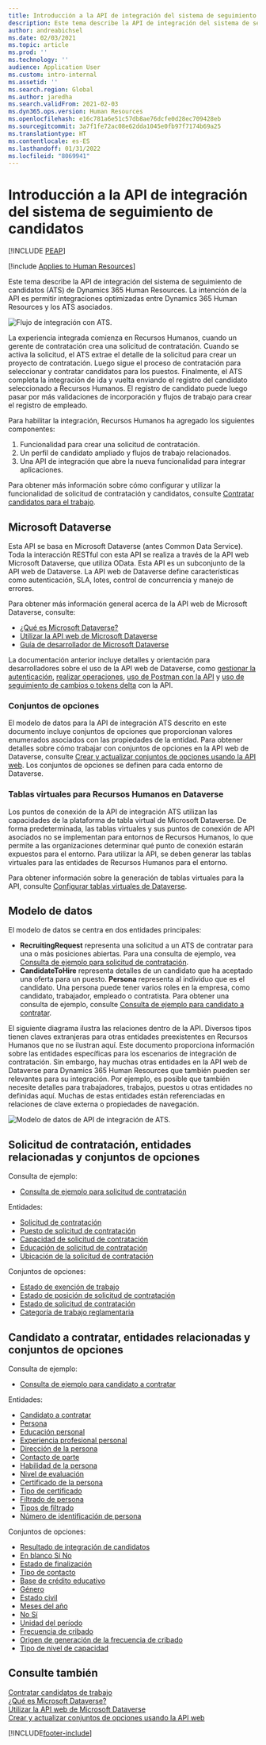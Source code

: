 ```yaml
---
title: Introducción a la API de integración del sistema de seguimiento de candidatos
description: Este tema describe la API de integración del sistema de seguimiento de candidatos (ATS) de Dynamics 365 Human Resources.
author: andreabichsel
ms.date: 02/03/2021
ms.topic: article
ms.prod: ''
ms.technology: ''
audience: Application User
ms.custom: intro-internal
ms.assetid: ''
ms.search.region: Global
ms.author: jaredha
ms.search.validFrom: 2021-02-03
ms.dyn365.ops.version: Human Resources
ms.openlocfilehash: e16c781a6e51c57db8ae76dcfe0d28ec709428eb
ms.sourcegitcommit: 3a7f1fe72ac08e62dda1045e0fb97f7174b69a25
ms.translationtype: HT
ms.contentlocale: es-ES
ms.lasthandoff: 01/31/2022
ms.locfileid: "8069941"
---
```

# <a name="applicant-tracking-system-integration-api-introduction"></a>Introducción a la API de integración del sistema de seguimiento de candidatos


[!INCLUDE [PEAP](../includes/peap-1.md)]

[!include [Applies to Human Resources](../includes/applies-to-hr.md)]

Este tema describe la API de integración del sistema de seguimiento de candidatos (ATS) de Dynamics 365 Human Resources. La intención de la API es permitir integraciones optimizadas entre Dynamics 365 Human Resources y los ATS asociados.

![Flujo de integración con ATS.](media/hr-admin-integration-ats-api-introduction-flow.png)

La experiencia integrada comienza en Recursos Humanos, cuando un gerente de contratación crea una solicitud de contratación. Cuando se activa la solicitud, el ATS extrae el detalle de la solicitud para crear un proyecto de contratación. Luego sigue el proceso de contratación para seleccionar y contratar candidatos para los puestos. Finalmente, el ATS completa la integración de ida y vuelta enviando el registro del candidato seleccionado a Recursos Humanos. El registro de candidato puede luego pasar por más validaciones de incorporación y flujos de trabajo para crear el registro de empleado.

Para habilitar la integración, Recursos Humanos ha agregado los siguientes componentes:

1.  Funcionalidad para crear una solicitud de contratación.
2.  Un perfil de candidato ampliado y flujos de trabajo relacionados.
3.  Una API de integración que abre la nueva funcionalidad para integrar aplicaciones.

Para obtener más información sobre cómo configurar y utilizar la funcionalidad de solicitud de contratación y candidatos, consulte [Contratar candidatos para el trabajo](hr-personnel-recruit.md).

## <a name="microsoft-dataverse"></a>Microsoft Dataverse

Esta API se basa en Microsoft Dataverse (antes Common Data Service). Toda la interacción RESTful con esta API se realiza a través de la API web Microsoft Dataverse, que utiliza OData. Esta API es un subconjunto de la API web de Dataverse. La API web de Dataverse define características como autenticación, SLA, lotes, control de concurrencia y manejo de errores.

Para obtener más información general acerca de la API web de Microsoft Dataverse, consulte:

- [¿Qué es Microsoft Dataverse?](/powerapps/maker/data-platform/data-platform-intro)
- [Utilizar la API web de Microsoft Dataverse](/powerapps/developer/data-platform/webapi/overview)
- [Guía de desarrollador de Microsoft Dataverse](/powerapps/developer/data-platform)

La documentación anterior incluye detalles y orientación para desarrolladores sobre el uso de la API web de Dataverse, como [gestionar la autenticación](/powerapps/developer/data-platform/webapi/authenticate-web-api), [realizar operaciones](/powerapps/developer/data-platform/webapi/perform-operations-web-api), [uso de Postman con la API](/powerapps/developer/data-platform/webapi/use-postman-web-api) y [uso de seguimiento de cambios o tokens delta](/powerapps/developer/data-platform/use-change-tracking-synchronize-data-external-systems) con la API.

### <a name="option-sets"></a>Conjuntos de opciones

El modelo de datos para la API de integración ATS descrito en este documento incluye conjuntos de opciones que proporcionan valores enumerados asociados con las propiedades de la entidad. Para obtener detalles sobre cómo trabajar con conjuntos de opciones en la API web de Dataverse, consulte [Crear y actualizar conjuntos de opciones usando la API web](/powerapps/developer/data-platform/webapi/create-update-optionsets). Los conjuntos de opciones se definen para cada entorno de Dataverse.

### <a name="virtual-tables-for-human-resources-in-dataverse"></a>Tablas virtuales para Recursos Humanos en Dataverse

Los puntos de conexión de la API de integración ATS utilizan las capacidades de la plataforma de tabla virtual de Microsoft Dataverse. De forma predeterminada, las tablas virtuales y sus puntos de conexión de API asociados no se implementan para entornos de Recursos Humanos, lo que permite a las organizaciones determinar qué punto de conexión estarán expuestos para el entorno. Para utilizar la API, se deben generar las tablas virtuales para las entidades de Recursos Humanos para el entorno. 

Para obtener información sobre la generación de tablas virtuales para la API, consulte [Configurar tablas virtuales de Dataverse](./hr-admin-integration-common-data-service-virtual-entities.md).

## <a name="data-model"></a>Modelo de datos

El modelo de datos se centra en dos entidades principales:

- **RecruitingRequest** representa una solicitud a un ATS de contratar para una o más posiciones abiertas. Para una consulta de ejemplo, vea [Consulta de ejemplo para solicitud de contratación](hr-admin-integration-ats-api-recruiting-request-example-query.md).
- **CandidateToHire** representa detalles de un candidato que ha aceptado una oferta para un puesto. **Persona** representa al individuo que es el candidato. Una persona puede tener varios roles en la empresa, como candidato, trabajador, empleado o contratista. Para obtener una consulta de ejemplo, consulte [Consulta de ejemplo para candidato a contratar](hr-admin-integration-ats-api-candidate-to-hire-example-query.md).

El siguiente diagrama ilustra las relaciones dentro de la API. Diversos tipos tienen claves extranjeras para otras entidades preexistentes en Recursos Humanos que no se ilustran aquí. Este documento proporciona información sobre las entidades específicas para los escenarios de integración de contratación. Sin embargo, hay muchas otras entidades en la API web de Dataverse para Dynamics 365 Human Resources que también pueden ser relevantes para su integración. Por ejemplo, es posible que también necesite detalles para trabajadores, trabajos, puestos u otras entidades no definidas aquí. Muchas de estas entidades están referenciadas en relaciones de clave externa o propiedades de navegación.

![Modelo de datos de API de integración de ATS.](media/hr-admin-integration-ats-api-data-model.png)

## <a name="recruiting-request-and-related-entities-and-option-sets"></a>Solicitud de contratación, entidades relacionadas y conjuntos de opciones

Consulta de ejemplo: 

- [Consulta de ejemplo para solicitud de contratación](hr-admin-integration-ats-api-recruiting-request-example-query.md)

Entidades:

- [Solicitud de contratación](hr-admin-integration-ats-api-recruiting-request.md)
- [Puesto de solicitud de contratación](hr-admin-integration-ats-api-recruiting-request-position.md)
- [Capacidad de solicitud de contratación](hr-admin-integration-ats-api-recruiting-request-skill.md)
- [Educación de solicitud de contratación](hr-admin-integration-ats-api-recruiting-request-education.md)
- [Ubicación de la solicitud de contratación](hr-admin-integration-ats-api-recruiting-request-location.md)

Conjuntos de opciones:

- [Estado de exención de trabajo](hr-admin-integration-ats-api-job-exempt-status.md)
- [Estado de posición de solicitud de contratación](hr-admin-integration-ats-api-recruiting-request-position-status.md)
- [Estado de solicitud de contratación](hr-admin-integration-ats-api-recruiting-request-status.md)
- [Categoría de trabajo reglamentaria](hr-admin-integration-ats-api-regulatory-job-category.md)

## <a name="candidate-to-hire-and-related-entities-and-option-sets"></a>Candidato a contratar, entidades relacionadas y conjuntos de opciones

Consulta de ejemplo:

- [Consulta de ejemplo para candidato a contratar](hr-admin-integration-ats-api-candidate-to-hire-example-query.md)

Entidades:

- [Candidato a contratar](hr-admin-integration-ats-api-candidate-to-hire.md)
- [Persona](hr-admin-integration-ats-api-person.md)
- [Educación personal](hr-admin-integration-ats-api-person-education.md)
- [Experiencia profesional personal](hr-admin-integration-ats-api-person-professional-experience.md)
- [Dirección de la persona](hr-admin-integration-ats-api-person-address.md)
- [Contacto de parte](hr-admin-integration-ats-api-party-contact.md)
- [Habilidad de la persona](hr-admin-integration-ats-api-person-skill.md)
- [Nivel de evaluación](hr-admin-integration-ats-api-rating-level.md)
- [Certificado de la persona](hr-admin-integration-ats-api-person-certificate.md)
- [Tipo de certificado](hr-admin-integration-ats-api-certificate-type.md)
- [Filtrado de persona](hr-admin-integration-ats-api-person-screening.md)
- [Tipos de filtrado](hr-admin-integration-ats-api-screening-types.md)
- [Número de identificación de persona](hr-admin-integration-ats-api-person-identification-number.md)

Conjuntos de opciones:

- [Resultado de integración de candidatos](hr-admin-integration-ats-api-applicant-integration-result.md)
- [En blanco Sí No](hr-admin-integration-ats-api-blank-yes-no.md)
- [Estado de finalización](hr-admin-integration-ats-api-completion-status.md)
- [Tipo de contacto](hr-admin-integration-ats-api-contact-type.md)
- [Base de crédito educativo](hr-admin-integration-ats-api-education-credit-basis.md)
- [Género](hr-admin-integration-ats-api-gender.md)
- [Estado civil](hr-admin-integration-ats-api-marital-status.md)
- [Meses del año](hr-admin-integration-ats-api-months-of-year.md)
- [No Sí](hr-admin-integration-ats-api-no-yes.md)
- [Unidad del período](hr-admin-integration-ats-api-period-unit.md)
- [Frecuencia de cribado](hr-admin-integration-ats-api-screening-frequency.md)
- [Origen de generación de la frecuencia de cribado](hr-admin-integration-ats-api-screening-frequency-generate-from.md)
- [Tipo de nivel de capacidad](hr-admin-integration-ats-api-skill-level-type.md)

## <a name="see-also"></a>Consulte también

[Contratar candidatos de trabajo](hr-personnel-recruit.md)<br>
[¿Qué es Microsoft Dataverse?](/powerapps/maker/data-platform/data-platform-intro)<br>
[Utilizar la API web de Microsoft Dataverse](/powerapps/developer/data-platform/webapi/overview)<br>
[Crear y actualizar conjuntos de opciones usando la API web](/powerapps/developer/data-platform/webapi/create-update-optionsets)<br>

[!INCLUDE[footer-include](../includes/footer-banner.md)]
